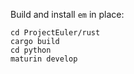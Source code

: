 Build and install `em` in place:

```
cd ProjectEuler/rust
cargo build
cd python
maturin develop
```
